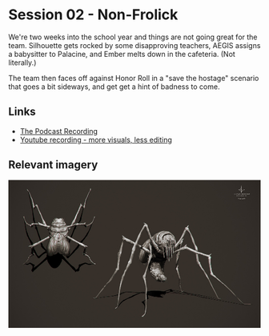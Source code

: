 # Session 02 - Non-Frolick

We're two weeks into the school year and things are not going great for the team. Silhouette gets rocked by some disapproving teachers, AEGIS assigns a babysitter to Palacine, and Ember melts down in the cafeteria. (Not literally.)

The team then faces off against Honor Roll in a "save the hostage" scenario that goes a bit sideways, and get get a hint of badness to come.

## Links

* [The Podcast Recording](http://randomaverage.com/index.php/2018/12/masks-eg-session-2-the-non-frolick/)
* [Youtube recording - more visuals, less editing](https://youtu.be/9S3iFRrsA-Y)


## Relevant imagery

![Palacine's Spidre Form](img/Palacine-spidre.jpg "Palacine's Spidre Form")
